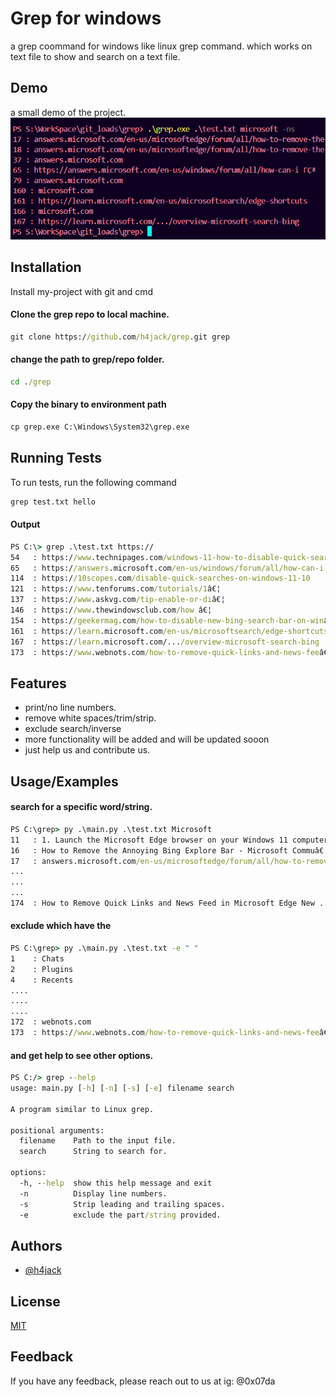 ﻿
# Grep for windows

a grep coommand for windows like linux grep command. which works on text file to show and search on a text file.





## Demo

a small demo of the project.
![Demo Image](https://github.com/h4jack/grep/blob/main/demo.png?raw=true)


## Installation

Install my-project with git and cmd


#### Clone the grep repo to local machine.
```cmd
git clone https://github.com/h4jack/grep.git grep
```
#### change the path to grep/repo folder.
```cmd  
cd ./grep
```
#### Copy the binary to environment path
```cmd
cp grep.exe C:\Windows\System32\grep.exe 
```
## Running Tests

To run tests, run the following command


```cmd
grep test.txt hello
```
#### Output
```cmd
PS C:\> grep .\test.txt https://
54   : https://www.technipages.com/windows-11-how-to-disable-quick-searcâ€¦
65   : https://answers.microsoft.com/en-us/windows/forum/all/how-can-i â€¦
114  : https://10scopes.com/disable-quick-searches-on-windows-11-10
121  : https://www.tenforums.com/tutorials/1â€¦
137  : https://www.askvg.com/tip-enable-or-diâ€¦
146  : https://www.thewindowsclub.com/how â€¦
154  : https://geekermag.com/how-to-disable-new-bing-search-bar-on-winâ€¦
161  : https://learn.microsoft.com/en-us/microsoftsearch/edge-shortcuts
167  : https://learn.microsoft.com/.../overview-microsoft-search-bing
173  : https://www.webnots.com/how-to-remove-quick-links-and-news-feeâ€¦
```
## Features

- print/no line numbers.
- remove white spaces/trim/strip.
- exclude search/inverse
- more functionality will be added and will be updated sooon
- just help us and contribute us.


## Usage/Examples


#### search for a specific word/string. 
```cmd
PS C:\grep> py .\main.py .\test.txt Microsoft
11   : 1. Launch the Microsoft Edge browser on your Windows 11 computer.
16   : How to Remove the Annoying Bing Explore Bar - Microsoft Commuâ€¦
17   : answers.microsoft.com/en-us/microsoftedge/forum/all/how-to-remove-the-annoying-bing-explore-bar/bcdf6e62-b2c6-4a8e-9547-d4e2e80e816c
...
...
...
174  : How to Remove Quick Links and News Feed in Microsoft Edge New ... - WebNots
```



#### exclude which have the 
```cmd
PS C:\grep> py .\main.py .\test.txt -e " "  
1    : Chats
2    : Plugins
4    : Recents
....
....
....
172  : webnots.com
173  : https://www.webnots.com/how-to-remove-quick-links-and-news-feeâ€¦
```

#### and get help to see other options.
```cmd
PS C:/> grep --help
usage: main.py [-h] [-n] [-s] [-e] filename search

A program similar to Linux grep.

positional arguments:
  filename    Path to the input file.
  search      String to search for.

options:
  -h, --help  show this help message and exit
  -n          Display line numbers.
  -s          Strip leading and trailing spaces.
  -e          exclude the part/string provided.
```
## Authors

- [@h4jack](https://www.github.com/h4jack)


## License

[MIT](https://github.com/h4jack/grep/blob/main/LICENSE/)


## Feedback

If you have any feedback, please reach out to us at ig: @0x07da

